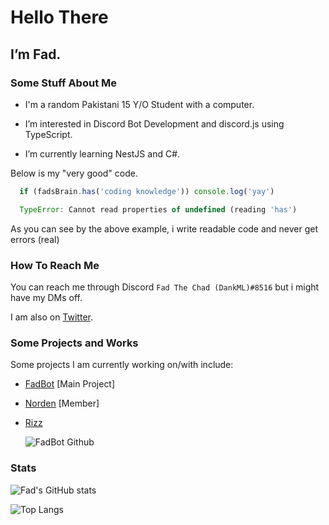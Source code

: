 # Hello There
## I’m Fad.

### Some Stuff About Me
- I'm a random Pakistani 15 Y/O Student with a computer. 

- I’m interested in Discord Bot Development and discord.js using TypeScript.

- I’m currently learning NestJS and C#.

Below is my "very good" code.

```js
  if (fadsBrain.has('coding knowledge')) console.log('yay')

  TypeError: Cannot read properties of undefined (reading 'has')
```

As you can see by the above example, i write readable code and never get errors (real)

### How To Reach Me
You can reach me through Discord `Fad The Chad (DankML)#8516` but i might have my DMs off. 

I am also on [Twitter](https://twitter.com/DankML_Pk).

### Some Projects and Works
Some projects I am currently working on/with include:

- [FadBot](https://github.com/FadTheChad/FadBot) [Main Project]
- [Norden](https://github.com/TeamNorden) [Member]
- [Rizz](https://github.com/Rizz)
  
  ![FadBot Github](https://github-readme-stats.vercel.app/api/pin/?username=FadTheChad&repo=FadBot&theme=dark)

### Stats
  ![Fad's GitHub stats](https://github-readme-stats.vercel.app/api?username=FadTheChad&show_icons=true&theme=dark&count_private=true)

  ![Top Langs](https://github-readme-stats.vercel.app/api/top-langs/?username=FadTheChad&theme=dark&count_private=true&layout=compact)
<!---
FadTheChad/FadTheChad is a ✨ special ✨ repository because its `README.md` (this file) appears on your GitHub profile.
You can click the Preview link to take a look at your changes.
--->
